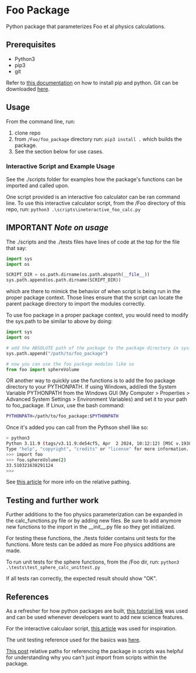 # Foo Package

Python package that parameterizes Foo et al physics calculations.

## Prerequisites

- Python3
- pip3
- git
  
Refer to [this documentation](https://packaging.python.org/en/latest/tutorials/installing-packages/) on how to install pip and python. Git can be downloaded [here](https://git-scm.com/downloads).

## Usage

From the command line, run:

1. clone repo
2. from ```/Foo/foo_package``` directory run:
  ``` pip3 install . ``` which builds the package.
3. See the section below for use cases.

### Interactive Script and Example Usage

See the ./scripts folder for examples how the package's functions can be imported and called upon.

One script provided  is an interactive foo calculator can be ran command line.
To use this interactive calculator script, from the /Foo directory of this repo, run:
``` python3 .\scripts\ineteractive_foo_calc.py ```

## IMPORTANT *Note on usage*

The ./scripts and the ./tests files have lines of code at the top for the file that say:

```python
import sys
import os

SCRIPT_DIR = os.path.dirname(os.path.abspath(__file__))
sys.path.append(os.path.dirname(SCRIPT_DIR))
```

which are there to mimick the behavior of when script is being run in the proper package context. Those lines  ensure that the script can locate the parent package directory to import the modules correctly.

To use foo package in a proper package context, you would need to modify the sys.path to be similar to above by doing:

```python
import sys
import os

# add the ABSOLUTE path of the package to the package directory in sys.path
sys.path.append("/path/to/foo_package")

# now you can use the foo package modules like so
from foo import sphereVolume
```

OR another way to quickly use the functions is to add the foo package directory to your PYTHONPATH. If using Windows, add/edi the System Variable PYTHONPATH from the Windows GUI (My Computer > Properties > Advanced System Settings > Environment Variables) and set it to your path to foo_package. If Linux, use the bash command:

```bash
PYTHONPATH=/path/to/foo_package:$PYTHONPATH
```

Once it's added you can call from the Pythson shell like so:

```bash
> python3
Python 3.11.9 (tags/v3.11.9:de54cf5, Apr  2 2024, 10:12:12) [MSC v.1938 64 bit (AMD64)] on win32
Type "help", "copyright", "credits" or "license" for more information.
>>> import foo
>>> foo.sphereVolume(2)
33.510321638291124
>>>
```

See [this article](https://stackoverflow.com/questions/16981921/relative-imports-in-python-3) for more info on the relative pathing.

## Testing and further work

Further additions to the foo physics parameterization can be expanded in the calc_functions.py file or by adding new files. Be sure to add anymore new functions to the import in the \_\_init\_\_.py file so they get initialized.

For testing these functions, the ./tests folder contains unit tests for the functions. More tests can be added as more Foo physics additions are made.

To run unit tests for the sphere functions, from the /Foo dir, run:
```python3 .\tests\test_sphere_calc_unittest.py```

If all tests ran correctly, the expected result should show "OK".

## References

As a refresher for how python packages are built, [this tutorial link](https://www.tutorialspoint.com/python/python_packages.htm) was used and can be used whenever developers want to add new science features.

For the interactive calculaor script, [this article](https://www.geeksforgeeks.org/make-simple-calculator-using-python/) was used for inspiration.

The unit testing reference used for the basics was [here](https://realpython.com/python-testing/).

[This post](https://stackoverflow.com/questions/16981921/relative-imports-in-python-3) relative paths for referencing the package in scripts was helpful for understanding why you can't just import from scripts within the package.
